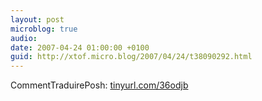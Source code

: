 ```yaml
---
layout: post
microblog: true
audio: 
date: 2007-04-24 01:00:00 +0100
guid: http://xtof.micro.blog/2007/04/24/t38090292.html
---
```

CommentTraduirePosh:  [tinyurl.com/36odjb](http://tinyurl.com/36odjb)
